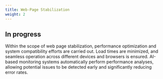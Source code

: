 ```yaml
---
title: Web-Page Stabilization
weight: 2
---
```


## In progress

Within the scope of web page stabilization, performance optimization and system compatibility efforts are carried out. Load times are minimized, and seamless operation across different devices and browsers is ensured. AI-based monitoring systems automatically perform performance analyses, allowing potential issues to be detected early and significantly reducing error rates.
